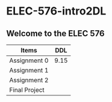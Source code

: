 # ELEC-576-intro2DL
## Welcome to the ELEC 576

| Items  | DDL |
| ------------ | ----------- |
| Assignment 0  |    9.15   |
| Assignment 1   |         |
| Assignment 2   |         |
| Final Project   |         |